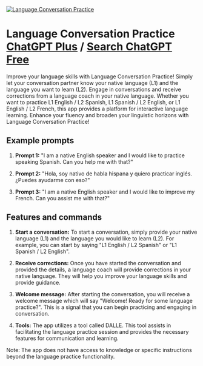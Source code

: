 
[![Language Conversation Practice](https://files.oaiusercontent.com/file-nAtEG4cKCy5bOk8EMcbDAfQM?se=2123-10-16T18%3A11%3A53Z&sp=r&sv=2021-08-06&sr=b&rscc=max-age%3D31536000%2C%20immutable&rscd=attachment%3B%20filename%3D2a7d0454-4b11-4c33-af3a-c43647abcec2.png&sig=bUShA15HcVllnGv%2BCznJf5eRl6uujn5oCULzlusDAvU%3D)](https://chat.openai.com/g/g-4m3uYKIzS-language-conversation-practice)

# Language Conversation Practice [ChatGPT Plus](https://chat.openai.com/g/g-4m3uYKIzS-language-conversation-practice) / [Search ChatGPT Free](https://gptcall.net/index.html#/?search=Language%20Conversation%20Practice)

Improve your language skills with Language Conversation Practice! Simply let your conversation partner know your native language (L1) and the language you want to learn (L2). Engage in conversations and receive corrections from a language coach in your native language. Whether you want to practice L1 English / L2 Spanish, L1 Spanish / L2 English, or L1 English / L2 French, this app provides a platform for interactive language learning. Enhance your fluency and broaden your linguistic horizons with Language Conversation Practice!

## Example prompts

1. **Prompt 1:** "I am a native English speaker and I would like to practice speaking Spanish. Can you help me with that?"

2. **Prompt 2:** "Hola, soy nativo de habla hispana y quiero practicar inglés. ¿Puedes ayudarme con eso?"

3. **Prompt 3:** "I am a native English speaker and I would like to improve my French. Can you assist me with that?"

## Features and commands

1. **Start a conversation:** To start a conversation, simply provide your native language (L1) and the language you would like to learn (L2). For example, you can start by saying "L1 English / L2 Spanish" or "L1 Spanish / L2 English".

2. **Receive corrections:** Once you have started the conversation and provided the details, a language coach will provide corrections in your native language. They will help you improve your language skills and provide guidance.

3. **Welcome message:** After starting the conversation, you will receive a welcome message which will say "Welcome! Ready for some language practice?". This is a signal that you can begin practicing and engaging in conversation.

4. **Tools:** The app utilizes a tool called DALLE. This tool assists in facilitating the language practice session and provides the necessary features for communication and learning.

Note: The app does not have access to knowledge or specific instructions beyond the language practice functionality.


